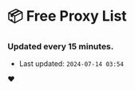 # :package: Free Proxy List
### Updated every 15 minutes.

- Last updated: `2024-07-14 03:54`

:heart:
